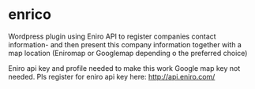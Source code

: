 # enrico
Wordpress plugin using Eniro API to register companies contact information- and then present this company information together with a map location (Eniromap or Googlemap depending o the preferred choice)

Eniro api key and profile needed to make this work Google map key not needed.
Pls register for eniro api key here:
http://api.eniro.com/


